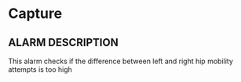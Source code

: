 # Capture

## ALARM DESCRIPTION

This alarm checks if the difference between left and right hip mobility attempts is too high
